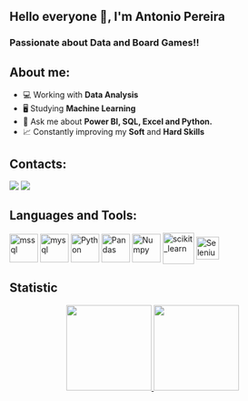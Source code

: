 ## Hello everyone 👋, I'm Antonio Pereira 
### Passionate about Data and Board Games!!

## About me:
- 💻 Working with **Data Analysis**
- 🖥 Studying **Machine Learning**
- 💬 Ask me about **Power BI, SQL, Excel and Python.**
- 📈 Constantly improving my **Soft** and **Hard Skills**

## Contacts:
 <a href = "mailto:antonio.a.pereira1996@gmail.com"><img src="https://img.shields.io/badge/-Gmail-%23333?style=for-the-badge&logo=gmail&logoColor=white" target="_blank"></a>
  <a href="https://www.linkedin.com/in/antonio-pereira-13332b1a5" target="_blank"><img src="https://img.shields.io/badge/-LinkedIn-%230077B5?style=for-the-badge&logo=linkedin&logoColor=white" target="_blank"></a> 
  
## Languages and Tools:
<img align="center" alt="mssql" height="50" width="50" src="https://cdn.jsdelivr.net/gh/devicons/devicon/icons/microsoftsqlserver/microsoftsqlserver-plain-wordmark.svg">  <img align="center" alt="mysql" height="50" width="50" src="https://cdn.jsdelivr.net/gh/devicons/devicon/icons/mysql/mysql-original-wordmark.svg">  <img align="center" alt="Python" height="50" width="50" src="https://cdn.jsdelivr.net/gh/devicons/devicon/icons/python/python-original-wordmark.svg">  <img align="center" alt="Pandas" height="50" width="50" src="https://cdn.jsdelivr.net/gh/devicons/devicon/icons/pandas/pandas-original-wordmark.svg">  <img align="center" alt="Numpy" height="50" width="50" src="https://cdn.jsdelivr.net/gh/devicons/devicon/icons/numpy/numpy-original-wordmark.svg">  <img align="center" alt="scikit_learn" height="55" width="55" src="https://upload.wikimedia.org/wikipedia/commons/0/05/Scikit_learn_logo_small.svg">  <img align="center" alt="Selenium" height="40" width="40" src="https://cdn.jsdelivr.net/gh/devicons/devicon/icons/selenium/selenium-original.svg">

## Statistic
<div align="center">
  <a href="https://github.com/AntonioPereiraZz">
  <img height="150em" src="https://github-readme-stats.vercel.app/api?username=AntonioPereiraZz&show_icons=true&theme=dark&include_all_commits=true&count_private=true"/>
  <img height="150em" src="https://github-readme-stats.vercel.app/api/top-langs/?username=AntonioPereiraZz&layout=compact&langs_count=7&theme=dark"/>
</div>


<!---
- 👋 Hi, I’m @AntonioPereiraZz
- 👀 I’m interested in ...
- 🌱 I’m currently learning ...
- 💞️ I’m looking to collaborate on ...
- 📫 How to reach me ...


AntonioPereiraZz/AntonioPereiraZz is a ✨ special ✨ repository because its `README.md` (this file) appears on your GitHub profile.
You can click the Preview link to take a look at your changes.
--->
